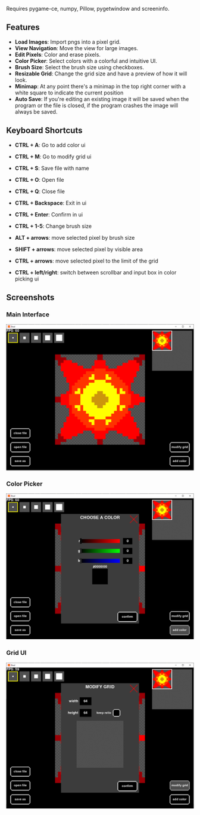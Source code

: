 Requires pygame-ce, numpy, Pillow, pygetwindow and screeninfo.

## Features

- **Load Images**: Import pngs into a pixel grid.
- **View Navigation**: Move the view for large images.
- **Edit Pixels**: Color and erase pixels.
- **Color Picker**: Select colors with a colorful and intuitive UI.
- **Brush Size**: Select the brush size using checkboxes.
- **Resizable Grid**: Change the grid size and have a preview of how it will look.
- **Minimap**: At any point there's a minimap in the top right corner with a white square to indicate the current position
- **Auto Save**: If you're editing an existing image it will be saved when the program or the file is closed, if the program crashes the image will always be saved.

## Keyboard Shortcuts

- **CTRL + A**: Go to add color ui
- **CTRL + M**: Go to modify grid ui
- **CTRL + S**: Save file with name
- **CTRL + O**: Open file
- **CTRL + Q**: Close file
- **CTRL + Backspace**: Exit in ui
- **CTRL + Enter**: Confirm in ui

- **CTRL + 1-5**: Change brush size
- **ALT + arrows**: move selected pixel by brush size
- **SHIFT + arrows**: move selected pixel by visible area
- **CTRL + arrows**: move selected pixel to the limit of the grid

- **CTRL + left/right**: switch between scrollbar and input box in color picking ui

## Screenshots

### Main Interface

![Main Interface](screenshots/main_interface.png)

### Color Picker

![Choosing Color](screenshots/color_picker.png)

### Grid UI

![Resizing Grid](screenshots/grid_ui.png)
